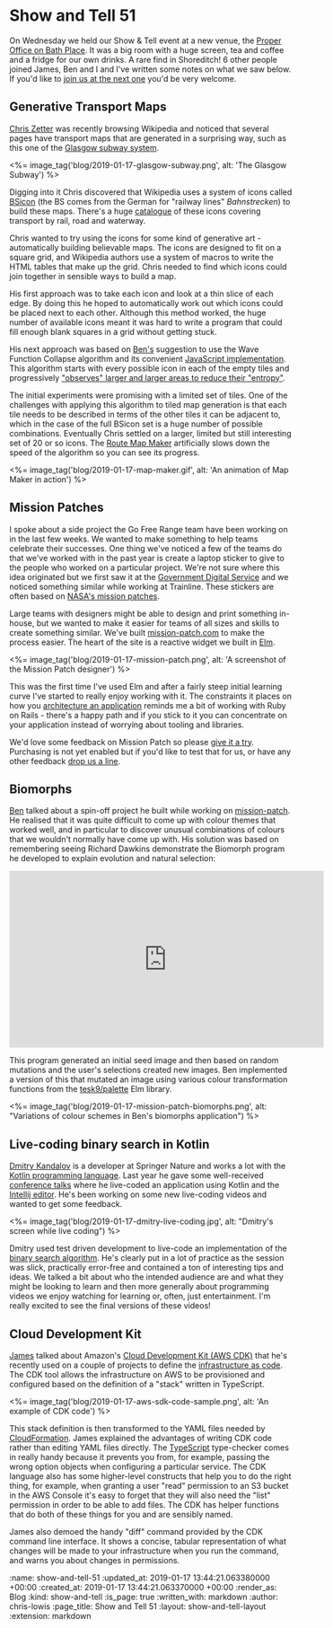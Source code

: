 Show and Tell 51
================

On Wednesday we held our Show & Tell event at a new venue, the [Proper Office on Bath Place](https://www.properoffice.com/meeting-rooms/#bath-place). It was a big room with a huge screen, tea and coffee and a fridge for our own drinks. A rare find in Shoreditch! 6 other people joined James, Ben and I and I've written some notes on what we saw below. If you'd like to [join us at the next one](https://gofreerange.com/show-and-tell-events) you'd be very welcome.

## Generative Transport Maps

[Chris Zetter](https://chriszetter.com/) was recently browsing Wikipedia and noticed that several pages have transport maps that are generated in a surprising way, such as this one of the [Glasgow subway system](https://en.wikipedia.org/wiki/Glasgow_Subway).

<%= image_tag('blog/2019-01-17-glasgow-subway.png', alt: 'The Glasgow Subway') %>

Digging into it Chris discovered that Wikipedia uses a system of icons called [BSicon](https://commons.wikimedia.org/wiki/BSicon) (the BS comes from the German for "railway lines" *Bahnstrecken*) to build these maps. There's a huge [catalogue](https://commons.wikimedia.org/wiki/BSicon/Catalogue) of these icons covering transport by rail, road and waterway.

Chris wanted to try using the icons for some kind of generative art - automatically building believable maps. The icons are designed to fit on a square grid, and Wikipedia authors use a system of macros to write the HTML tables that make up the grid. Chris needed to find which icons could join together in sensible ways to build a map.

His first approach was to take each icon and look at a thin slice of each edge. By doing this he hoped to automatically work out which icons could be placed next to each other. Although this method worked, the huge number of available icons meant it was hard to write a program that could fill enough blank squares in a grid without getting stuck.

His next approach was based on [Ben's](https://gofreerange.com/ben-griffiths) suggestion to use the Wave Function Collapse algorithm and its convenient [JavaScript implementation](https://github.com/mxgmn/WaveFunctionCollapse). This algorithm starts with every possible icon in each of the empty tiles and progressively ["observes" larger and larger areas to reduce their "entropy"](https://github.com/mxgmn/WaveFunctionCollapse#algorithm).

The initial experiments were promising with a limited set of tiles. One of the challenges with applying this algorithm to tiled map generation is that each tile needs to be described in terms of the other tiles it can be adjacent to, which in the case of the full BSicon set is a huge number of possible combinations. Eventually Chris settled on a larger, limited but still interesting set of 20 or so icons. The [Route Map Maker](https://mapmaker.chriszetter.com/) artificially slows down the speed of the algorithm so you can see its progress.

<%= image_tag('blog/2019-01-17-map-maker.gif', alt: 'An animation of Map Maker in action') %>

## Mission Patches

I spoke about a side project the Go Free Range team have been working on in the last few weeks. We wanted to make something to help teams celebrate their successes. One thing we've noticed a few of the teams do that we've worked with in the past year is create a laptop sticker to give to the people who worked on a particular project. We're not sure where this idea originated but we first saw it at the [Government Digital Service](https://www.flickr.com/photos/mn_francis/13622677615) and we noticed something similar while working at Trainline. These stickers are often based on [NASA's mission patches](https://history.nasa.gov/mission_patches.html).

Large teams with designers might be able to design and print something in-house, but we wanted to make it easier for teams of all sizes and skills to create something similar. We've built [mission-patch.com](https://mission-patch.com/) to make the process easier. The heart of the site is a reactive widget we built in [Elm](https://elm-lang.org/).

<%= image_tag('blog/2019-01-17-mission-patch.png', alt: 'A screenshot of the Mission Patch designer') %>

This was the first time I've used Elm and after a fairly steep initial learning curve I've started to really enjoy working with it. The constraints it places on how you [architecture an application](https://guide.elm-lang.org/architecture/) reminds me a bit of working with Ruby on Rails - there's a happy path and if you stick to it you can concentrate on your application instead of worrying about tooling and libraries.

We'd love some feedback on Mission Patch so please [give it a try](https://mission-patch.com/). Purchasing is not yet enabled but if you'd like to test that for us, or have any other feedback [drop us a line](mailto:lets@gofreerange.com).

## Biomorphs

[Ben](https://gofreerange.com/ben-griffiths) talked about a spin-off project he built while working on [mission-patch](https://mission-patch.com). He realised that it was quite difficult to come up with colour themes that worked well, and in particular to discover unusual combinations of colours that we wouldn't normally have come up with. His solution was based on remembering seeing Richard Dawkins demonstrate the Biomorph program he developed to explain evolution and natural selection:

<iframe width="560" height="315" src="https://www.youtube.com/embed/jAy9TIp3qH4" frameborder="0" allow="accelerometer; autoplay; encrypted-media; gyroscope; picture-in-picture" allowfullscreen></iframe>

This program generated an initial seed image and then based on random mutations and the user's selections created new images. Ben implemented a version of this that mutated an image using various colour transformation functions from the [tesk9/palette](https://package.elm-lang.org/packages/tesk9/palette/latest/Color) Elm library.

<%= image_tag('blog/2019-01-17-mission-patch-biomorphs.png', alt: "Variations of colour schemes in Ben's biomorphs application") %>

## Live-coding binary search in Kotlin

[Dmitry Kandalov](https://github.com/dkandalov) is a developer at Springer Nature and works a lot with the [Kotlin programming language](https://kotlinlang.org/). Last year he gave some well-received [conference talks](https://www.youtube.com/watch?v=U-gdJQeOVAk) where he live-coded an application using Kotlin and the [Intellij editor](https://www.jetbrains.com/idea/). He's been working on some new live-coding videos and wanted to get some feedback.

<%= image_tag('blog/2019-01-17-dmitry-live-coding.jpg', alt: "Dmitry's screen while live coding") %>

Dmitry used test driven development to live-code an implementation of the [binary search algorithm](https://en.wikipedia.org/wiki/Binary_search_algorithm). He's clearly put in a lot of practice as the session was slick, practically error-free and contained a ton of interesting tips and ideas. We talked a bit about who the intended audience are and what they might be looking to learn and then more generally about programming videos we enjoy watching for learning or, often, just entertainment. I'm really excited to see the final versions of these videos!

## Cloud Development Kit

[James](/james-mead) talked about Amazon's [Cloud Development Kit (AWS CDK)](https://github.com/awslabs/aws-cdk) that he's recently used on a couple of projects to define the [infrastructure as code](https://en.wikipedia.org/wiki/Infrastructure_as_code). The CDK tool allows the infrastructure on AWS to be provisioned and configured based on the definition of a "stack" written in TypeScript.

<%= image_tag('blog/2019-01-17-aws-sdk-code-sample.png', alt: 'An example of CDK code') %>

This stack definition is then transformed to the YAML files needed by [CloudFormation](https://aws.amazon.com/cloudformation/). James explained the advantages of writing CDK code rather than editing YAML files directly. The [TypeScript](https://www.typescriptlang.org/) type-checker comes in really handy because it prevents you from, for example, passing the wrong option objects when configuring a particular service. The CDK language also has some higher-level constructs that help you to do the right thing, for example, when granting a user "read" permission to an S3 bucket in the AWS Console it's easy to forget that they will also need the "list" permission in order to be able to add files. The CDK has helper functions that do both of these things for you and are sensibly named.

James also demoed the handy "diff" command provided by the CDK command line interface. It shows a concise, tabular representation of what changes will be made to your infrastructure when you run the command, and warns you about changes in permissions.

:name: show-and-tell-51
:updated_at: 2019-01-17 13:44:21.063380000 +00:00
:created_at: 2019-01-17 13:44:21.063370000 +00:00
:render_as: Blog
:kind: show-and-tell
:is_page: true
:written_with: markdown
:author: chris-lowis
:page_title: Show and Tell 51
:layout: show-and-tell-layout
:extension: markdown
